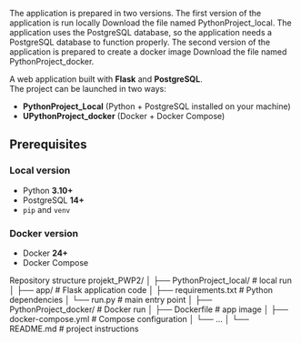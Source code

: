 The application is prepared in two versions.
The first version of the application is run locally
Download the file named PythonProject_local. The application uses the PostgreSQL database, so the application needs a PostgreSQL database to function properly.
The second version of the application is prepared to create a docker image
Download the file named PythonProject_docker.

A web application built with **Flask** and **PostgreSQL**.  
The project can be launched in two ways:
- **PythonProject_Local** (Python + PostgreSQL installed on your machine)
- **UPythonProject_docker** (Docker + Docker Compose)


## Prerequisites

### Local version
- Python **3.10+**
- PostgreSQL **14+**
- `pip` and `venv`

### Docker version
- Docker **24+**
- Docker Compose


Repository structure
projekt_PWP2/
│
├── PythonProject_local/      # local run
│   ├── app/                  # Flask application code
│   ├── requirements.txt      # Python dependencies
│   └── run.py                # main entry point
│
├── PythonProject_docker/     # Docker run
│   ├── Dockerfile            # app image
│   ├── docker-compose.yml    # Compose configuration
│   └── ...
│
└── README.md                 # project instructions












